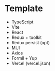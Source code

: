 # Template

- TypeScript
- Vite
- React
- Redux + toolkit
- Redux persist (opt)
- MUI
- Axios
- Formil + Yup
- Vercel (vercel.json)
